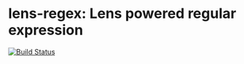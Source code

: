 # lens-regex: Lens powered regular expression #

[![Build Status](https://travis-ci.org/himura/lens-regex.svg?branch=master)](https://travis-ci.org/himura/lens-regex)
